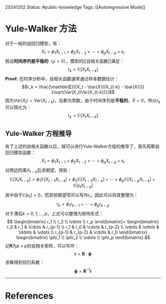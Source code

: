 20241202
Status: #public-knowledge
Tags: [[Autoregressive Mode]]
# Yule-Walker 方法
对于一般的自回归模型，有：
$$X_t=\phi_1X_{t-1}+\phi_2X_{t-2}+\cdots+\phi_pX_{t-p}+\epsilon_t$$
假设**时间序列是平稳的**（$\mu = 0$），模型的[[自相关函数]]满足：
$$r_k = \mathbb{E}[X_tX_{t-k}]$$
**Proof:**
在时序分析中，自相关函数通常通过样本数据估计：
$$r_k = \frac{\mathbb{E}[(X_t - \bar{X})(X_{t-k} - \bar{X})]}{\sqrt{Var(X_t)Var(X_{t-k})}}$$
因为$Var(X_t) = Var(X_{t-k})$，且都为常数，由于时间序列是**平稳的**，$\bar{X} = 0$，所以$r_k$可以简化为：
$$r_k = \mathbb{E}[X_tX_{t-k}]$$
## Yule-Walker 方程推导
有了上述的自相关函数以后，就可以进行Yule-Walker方程的推导了，首先观察自回归模型函数：$$X_t=\phi_1X_{t-1}+\phi_2X_{t-2}+\cdots+\phi_pX_{t-p}+\epsilon_t$$
对两边同乘$X_{t-k}$后求期望，得到：
$$\mathbb{E}[X_tX_{t-k}] = \phi_1\mathbb{E}[X_{t-1}X_{t-k}] + \phi_2 \mathbb{E}[X_{t-2}X_{t-k}] + \cdots + \phi_p \mathbb{E}[X_{t-p}X_{t-k}] + \mathbb{E}[\epsilon_tX_{t-k}]$$
其中由于$\mathbb{E}[\epsilon_t] = 0$，而其他期望项可以写作$r_i$，因此可以将其整理为：
$$r_k =\phi_1 r_{k-1} + \cdots + \phi_p r_{k-p}$$
对于滞后$k = 0, 1, \dots, p$，上式可以整理为矩阵形式：
$$
\begin{bmatrix}
r_1 \\
r_2 \\
\vdots \\
r_p
\end{bmatrix}=
\begin{bmatrix}
r_0 & r_1 & \cdots & r_{p-1} \\
r_1 & r_0 & \cdots & r_{p-2} \\
\vdots & \vdots & \ddots & \vdots \\
r_{p-1} & r_{p-2} & \cdots & r_0
\end{bmatrix}
\begin{bmatrix}
\phi_1 \\
\phi_2 \\
\vdots \\
\phi_p
\end{bmatrix}.$$
记$\textbf{R}$为$p \times p$的自相关矩阵，可以写作：
$$\textbf{r} = \textbf{R} \cdot \boldsymbol{\phi}$$
求解得到回归系数：
$$\boldsymbol{\phi} = \textbf{R}^{-1} \textbf{r}$$

---
# References

